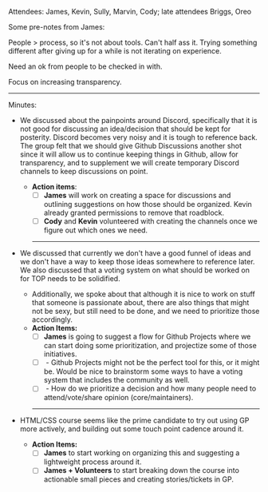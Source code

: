 Attendees: James, Kevin, Sully, Marvin, Cody; late attendees Briggs, Oreo

Some pre-notes from James:

People > process, so it's not about tools.
Can't half ass it. Trying something different after giving up for a while is not iterating on experience. 

Need an ok from people to be checked in with.

Focus on increasing transparency.

---

Minutes:

- We discussed about the painpoints around Discord, specifically that it is not good for discussing an idea/decision that should be kept for posterity. Discord becomes very noisy and it is tough to reference back. The group felt that we should give Github Discussions another shot since it will allow us to continue keeping things in Github, allow for transparency, and to supplement we will create temporary Discord channels to keep discussions on point.
    - **Action items**:
        - [ ]  **James** will work on creating a space for discussions and outlining suggestions on how those should be organized. Kevin already granted permissions to remove that roadblock.
        - [ ]  **Cody** and **Kevin** volunteered with creating the channels once we figure out which ones we need.

        ---

- We discussed that currently we don't have a good funnel of ideas and we don't have a way to keep those ideas somewhere to reference later. We also discussed that a voting system on what should be worked on for TOP needs to be solidified.
    - Additionally, we spoke about that although it is nice to work on stuff that someone is passionate about, there are also things that might not be sexy, but still need to be done, and we need to prioritize those accordingly.
    - **Action Items:**
        - [ ] **James** is going to suggest a flow for Github Projects where we can start doing some prioritization, and projectize some of those initiatives.
        - [ ] **<Unassigned>** - Github Projects might not be the perfect tool for this, or it might be. Would be nice to brainstorm some ways to have a voting system that includes the community as well.
        - [ ] **<Unassigned>** - How do we prioritize a decision and how many people need to attend/vote/share opinion (core/maintainers).

        ---

- HTML/CSS course seems like the prime candidate to try out using GP more actively, and building out some touch point cadence around it.
    - **Action Items:**
        - [ ] **James** to start working on organizing this and suggesting a lightweight process around it.
        - [ ] **James + Volunteers** to start breaking down the course into actionable small pieces and creating stories/tickets in GP.
